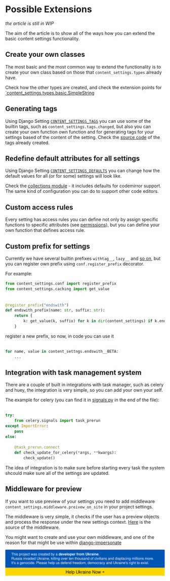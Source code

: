 # Possible Extensions

*the article is still in WIP*

The aim of the article is to show all of the ways how you can extend the basic content settings functionality.

## Create your own classes

The most basic and the most common way to extend the functionality is to create your own class based on those that `content_settings.types` already have.

Check how the other types are created, and check the extension points for [`content_settings.types.basic.SimpleString](source.md#class-simplestringbasesettingsource)

## Generating tags

Using Django Setting [`CONTENT_SETTINGS_TAGS`](settings.md#content_settings_tags) you can use some of the builtin tags, such as `content_settings.tags.changed`, but also you can create your own function own function and for generating tags for your settings based of the content of the setting. Check the [source code](source.md#tags) of the tags already created.

## Redefine default attributes for all settings

Using Django Setting [`CONTENT_SETTINGS_DEFAULTS`](settings.md#content_settings_defaults) you can change how the default values for all (or for some) settings will look like.

Check the [collections module](source.md#defaultscollections) - it includes defaults for codemirror support. The same kind of configuration you can do to support other code editors.

## Custom access rules

Every setting has access rules you can define not only by assign specific functions to specific attributes (see [permissions](permissions.md)), but you can define your own function that defines access rule.

## Custom prefix for settings

Currently we have several builtin prefixes `withtag__`, `lazy__` and [so on](access.md#prefix), but you can register own prefix using `conf.register_prefix` decorator.

For example:

```python
from content_settings.conf import register_prefix
from content_settings.caching import get_value


@register_prefix("endswith")
def endswith_prefix(name: str, suffix: str):
    return {
        k: get_value(k, suffix) for k in dir(content_settings) if k.endswith(name)
    }

```

register a new prefix, so now, in code you can use it

```python

for name, value in content_settngs.endswith__BETA:
    ...
```

## Integration with task management system

There are a couple of built in integrations with task manager, such as celery and huey, the integration is very simple, so you can add your own your self.

The example for celery (you can find it in [signals.py](https://github.com/occipital/django-content-settings/blob/master/content_settings/signals.py) in the end of the file):

```python

try:
    from celery.signals import task_prerun
except ImportError:
    pass
else:

    @task_prerun.connect
    def check_update_for_celery(*args, **kwargs):
        check_update()

```

The idea of integration is to make sure before starting every task the system shcould make sure all of the settings are updated.

## Middleware for preview

If you want to use preview of your settings you need to add middleware `content_settings.middleware.preivew_on_site` in your project settings.

The middleware is very simple, it checks if the user has a preview objects and process the response under the new settings context. [Here](https://github.com/occipital/django-content-settings/blob/master/content_settings/middlewares.py) is the source of the middleware.

You might want to create and use your own middleware, and one of the reason for that might be use within [django-impersonate](https://pypi.org/project/django-impersonate/)

[![Stand With Ukraine](https://raw.githubusercontent.com/vshymanskyy/StandWithUkraine/main/banner-direct-single.svg)](https://stand-with-ukraine.pp.ua)